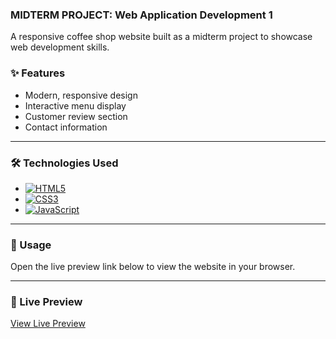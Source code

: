 ### MIDTERM PROJECT: Web Application Development 1

A responsive coffee shop website built as a midterm project to showcase web development skills.

### ✨ Features
- Modern, responsive design
- Interactive menu display
- Customer review section
- Contact information

<hr>

### 🛠️ Technologies Used
- [![HTML5](https://img.shields.io/badge/HTML5-E34F26?style=plastic&logo=html5&logoColor=white)](https://developer.mozilla.org/en-US/docs/Web/HTML)
- [![CSS3](https://img.shields.io/badge/CSS3-1572B6?style=plastic&logo=css3&logoColor=white)](https://developer.mozilla.org/en-US/docs/Web/CSS)
- [![JavaScript](https://img.shields.io/badge/JavaScript-323330?style=plastic&logo=javascript&logoColor=F7DF1E)](https://developer.mozilla.org/en-US/docs/Web/JavaScript)

<hr>

### 🚀 Usage
Open the live preview link below to view the website in your browser.

<hr>

### 🔗 Live Preview
[View Live Preview](https://htmlpreview.github.io/?https://raw.githubusercontent.com/DDBSchool/Group-6--RWD-WAD-1st-Sem-Midterm-Project--S.Y-2025-2026/main/index.html)

